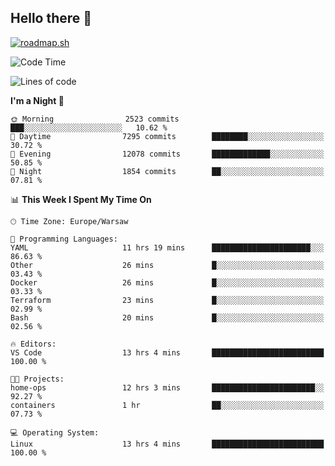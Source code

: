 ## Hello there 👋

[![roadmap.sh](https://roadmap.sh/card/wide/66979ceebf471856f5e911d3?variant=dark)](https://roadmap.sh)

<!--
**vrozaksen/vrozaksen** is a ✨ _special_ ✨ repository because its `README.md` (this file) appears on your GitHub profile.

Here are some ideas to get you started:

- 🔭 I’m currently working on ...
- 🌱 I’m currently learning ...
- 👯 I’m looking to collaborate on ...
- 🤔 I’m looking for help with ...
- 💬 Ask me about ...
- 📫 How to reach me: ...
- 😄 Pronouns: ...
- ⚡ Fun fact: ...
-->

<!--START_SECTION:waka-->
![Code Time](http://img.shields.io/badge/Code%20Time-26%20hrs%2029%20mins-blue)

![Lines of code](https://img.shields.io/badge/From%20Hello%20World%20I%27ve%20Written-1.5%20million%20lines%20of%20code-blue)

**I'm a Night 🦉** 

```text
🌞 Morning                2523 commits        ███░░░░░░░░░░░░░░░░░░░░░░   10.62 % 
🌆 Daytime                7295 commits        ████████░░░░░░░░░░░░░░░░░   30.72 % 
🌃 Evening                12078 commits       █████████████░░░░░░░░░░░░   50.85 % 
🌙 Night                  1854 commits        ██░░░░░░░░░░░░░░░░░░░░░░░   07.81 % 
```


📊 **This Week I Spent My Time On** 

```text
🕑︎ Time Zone: Europe/Warsaw

💬 Programming Languages: 
YAML                     11 hrs 19 mins      ██████████████████████░░░   86.63 % 
Other                    26 mins             █░░░░░░░░░░░░░░░░░░░░░░░░   03.43 % 
Docker                   26 mins             █░░░░░░░░░░░░░░░░░░░░░░░░   03.33 % 
Terraform                23 mins             █░░░░░░░░░░░░░░░░░░░░░░░░   02.99 % 
Bash                     20 mins             █░░░░░░░░░░░░░░░░░░░░░░░░   02.56 % 

🔥 Editors: 
VS Code                  13 hrs 4 mins       █████████████████████████   100.00 % 

🐱‍💻 Projects: 
home-ops                 12 hrs 3 mins       ███████████████████████░░   92.27 % 
containers               1 hr                ██░░░░░░░░░░░░░░░░░░░░░░░   07.73 % 

💻 Operating System: 
Linux                    13 hrs 4 mins       █████████████████████████   100.00 % 
```


<!--END_SECTION:waka-->